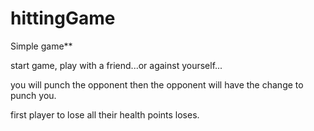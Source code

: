 # hittingGame
Simple game**

start game, play with a friend...or against yourself...

you will punch the opponent then the opponent will have the change to punch you.

first player to lose all their health points loses. 
